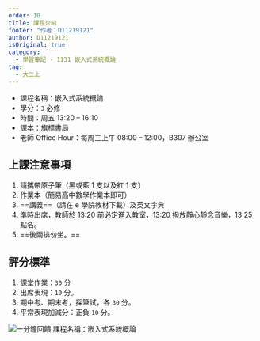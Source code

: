 ```yaml
---
order: 10
title: 課程介紹
footer: "作者：D11219121"
author: D11219121
isOriginal: true
category:
  - 學習筆記 - 1131_嵌入式系統概論
tag:
  - 大二上
---
```


- 課程名稱：嵌入式系統概論
- 學分：`3` 必修
- 時間：周五 13:20 – 16:10
- 課本：旗標書局
- 老師 Office Hour：每周三上午 08:00 – 12:00，B307 辦公室

## 上課注意事項

1. 請攜帶原子筆（黑或藍 1 支以及紅 1 支）
2. 作業本（簡易高中數學作業本即可）
3. ==講義==（請在 e 學院教材下載）及英文字典
4. 準時出席，教師於 13:20 前必定進入教室，13:20 撥放靜心靜念音樂，13:25 點名。
5. ==後兩排勿坐。==

## 評分標準

1. 課堂作業：`30` 分
2. 出席表現：`10` 分。
3. 期中考、期末考，採筆試，各 `30` 分。
4. 平常表現加減分：正負 `10` 分。

![一分鐘回饋 課程名稱：嵌入式系統概論](/studing/embedded-system/intro/0.png)
